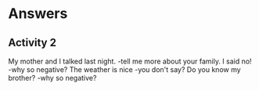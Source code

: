 <h1>Answers</h1>
<h2>Activity 2</h2>
My mother and I talked last night.
-tell me more about your family.
I said no!
-why so negative?
The weather is nice
-you don't say?
Do you know my brother?
-why so negative?